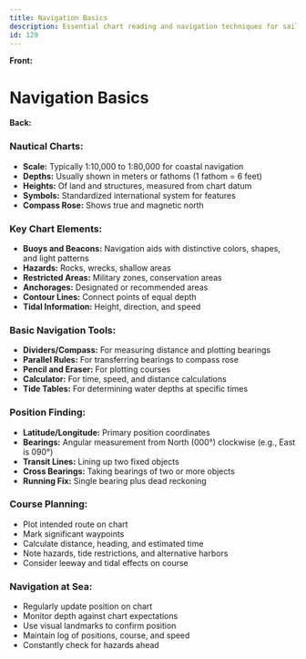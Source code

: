 ```yaml
---
title: Navigation Basics
description: Essential chart reading and navigation techniques for sailors
id: 129
---
```


**Front:**
# Navigation Basics

**Back:**
<div class="nautical-charts">
  <h3>Nautical Charts:</h3>
  <ul>
    <li><strong>Scale:</strong> Typically 1:10,000 to 1:80,000 for coastal navigation</li>
    <li><strong>Depths:</strong> Usually shown in meters or fathoms (1 fathom = 6 feet)</li>
    <li><strong>Heights:</strong> Of land and structures, measured from chart datum</li>
    <li><strong>Symbols:</strong> Standardized international system for features</li>
    <li><strong>Compass Rose:</strong> Shows true and magnetic north</li>
  </ul>
</div>

<div class="chart-elements">
  <h3>Key Chart Elements:</h3>
  <ul>
    <li><strong>Buoys and Beacons:</strong> Navigation aids with distinctive colors, shapes, and light patterns</li>
    <li><strong>Hazards:</strong> Rocks, wrecks, shallow areas</li>
    <li><strong>Restricted Areas:</strong> Military zones, conservation areas</li>
    <li><strong>Anchorages:</strong> Designated or recommended areas</li>
    <li><strong>Contour Lines:</strong> Connect points of equal depth</li>
    <li><strong>Tidal Information:</strong> Height, direction, and speed</li>
  </ul>
</div>

<div class="navigation-tools">
  <h3>Basic Navigation Tools:</h3>
  <ul>
    <li><strong>Dividers/Compass:</strong> For measuring distance and plotting bearings</li>
    <li><strong>Parallel Rules:</strong> For transferring bearings to compass rose</li>
    <li><strong>Pencil and Eraser:</strong> For plotting courses</li>
    <li><strong>Calculator:</strong> For time, speed, and distance calculations</li>
    <li><strong>Tide Tables:</strong> For determining water depths at specific times</li>
  </ul>
</div>

<div class="position-finding">
  <h3>Position Finding:</h3>
  <ul>
    <li><strong>Latitude/Longitude:</strong> Primary position coordinates</li>
    <li><strong>Bearings:</strong> Angular measurement from North (000°) clockwise (e.g., East is 090°)</li>
    <li><strong>Transit Lines:</strong> Lining up two fixed objects</li>
    <li><strong>Cross Bearings:</strong> Taking bearings of two or more objects</li>
    <li><strong>Running Fix:</strong> Single bearing plus dead reckoning</li>
  </ul>
</div>

<div class="course-planning">
  <h3>Course Planning:</h3>
  <ul>
    <li>Plot intended route on chart</li>
    <li>Mark significant waypoints</li>
    <li>Calculate distance, heading, and estimated time</li>
    <li>Note hazards, tide restrictions, and alternative harbors</li>
    <li>Consider leeway and tidal effects on course</li>
  </ul>
</div>

<div class="navigation-at-sea">
  <h3>Navigation at Sea:</h3>
  <ul>
    <li>Regularly update position on chart</li>
    <li>Monitor depth against chart expectations</li>
    <li>Use visual landmarks to confirm position</li>
    <li>Maintain log of positions, course, and speed</li>
    <li>Constantly check for hazards ahead</li>
  </ul>
</div>